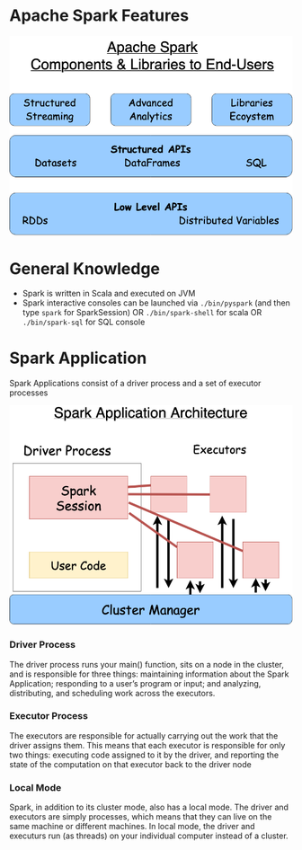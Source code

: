 # Apache Spark Features

![Spark Features](./images/apache_spark_features.png)

# General Knowledge

- Spark is written in Scala and executed on JVM
- Spark interactive consoles can be launched via `./bin/pyspark` (and then type `spark` for SparkSession) OR `./bin/spark-shell` for scala OR `./bin/spark-sql` for SQL console

# Spark Application
Spark Applications consist of a driver process and a set of executor processes  

![Spark Application](./images/spark_application.png)

### Driver Process
The driver process runs your main() function, sits on a node in the cluster, and is responsible for three things: maintaining information about the Spark Application; responding to a user’s program or input; and analyzing, distributing, and scheduling work across the executors.

### Executor Process
The executors are responsible for actually carrying out the work that the driver assigns them. This means that each executor is responsible for only two things: executing code assigned to it by the driver, and reporting the state of the computation on that executor back to the driver node

### Local Mode
Spark, in addition to its cluster mode, also has a local mode. The driver and executors are simply processes, which means that they can live on the same machine or different machines. In local mode, the driver and executurs run (as threads) on your individual computer instead of a cluster.